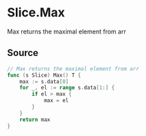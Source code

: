 # Slice.Max

Max returns the maximal element from arr

## Source

```go
// Max returns the maximal element from arr
func (s Slice) Max() T {
	max := s.data[0]
	for _, el := range s.data[1:] {
		if el > max {
			max = el
		}
	}
	return max
}
```
